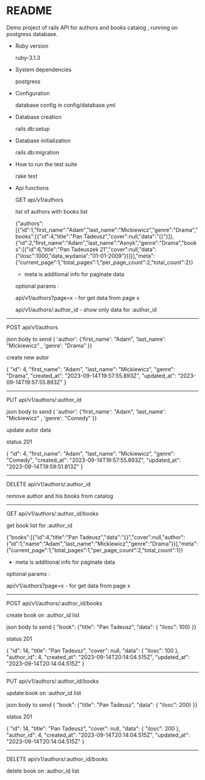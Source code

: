 # README
  Demo project of rails API for authors and books catalog , running on postgress database.

* Ruby version

  ruby-3.1.3

* System dependencies

  postgress

* Configuration

  database config in config/database.yml

* Database creation

  rails db:setup

* Database initialization

  rails db:migration

* How to run the test suite

  rake test

* Api functions

  GET api/v1/authors

  list of authors with books list

  {"authors":[{"id":1,"first_name":"Adam","last_name":"Mickiewicz","genre":"Drama","books":[{"id":4,"title":"Pan Tadeusz","cover":null,"data":"{}"}]},{"id":2,"first_name":"Adam","last_name":"Asnyk","genre":"Drama","books":[{"id":6,"title":"Pan Tadeuszek 21","cover":null,"data":{"ilosc":1000,"data_wydania":"01-01-2009"}}]}],"meta":{"current_page":1,"total_pages":1,"per_page_count":2,"total_count":2}}

  - meta is additional info for paginate data

  optional params :

   api/v1/authors?page=x - for get data from page x

   api/v1/authors/:author_id - show only data for :author_id

---

  POST api/v1/authors

  json body to send  { 'author': {'first_name': "Adam", 'last_name': "Mickiewicz" , 'genre': "Drama"  }}

  create new autor

   {
    "id": 4,
    "first_name": "Adam",
    "last_name": "Mickiewicz",
    "genre": "Drama",
    "created_at": "2023-09-14T19:57:55.893Z",
    "updated_at": "2023-09-14T19:57:55.893Z"
   }

---

  PUT api/v1/authors/:author_id

  json body to send  { 'author': {'first_name': "Adam", 'last_name': "Mickiewicz" , 'genre': "Comedy"  }}

  update autor data

  status 201

  {
    "id": 4,
    "first_name": "Adam",
    "last_name": "Mickiewicz",
    "genre": "Comedy",
    "created_at": "2023-09-14T19:57:55.893Z",
    "updated_at": "2023-09-14T19:59:51.813Z"
   }

---

  DELETE api/v1/authors/:author_id

   remove author and his books from catalog


---

  GET api/v1/authors/:author_id/books

  get book list for :author_id

  {"books":[{"id":4,"title":"Pan Tadeusz","data":"{}","cover":null,"author":{"id":1,"name":"Adam","last_name":"Mickiewicz","genre":"Drama"}}],"meta":{"current_page":1,"total_pages":1,"per_page_count":2,"total_count":1}}

  - meta is additional info for paginate data

  optional params :

   api/v1/authors?page=x - for get data from page x

---

  POST api/v1/authors/:author_id/books

  create book on :author_id list

  json body to send  { "book": {"title": "Pan Tadeusz", "data": { "ilosc": 100} }}

  status 201

  {
    "id": 14,
    "title": "Pan Tadeusz",
    "cover": null,
    "data": {
        "ilosc": 100
    },
    "author_id": 4,
    "created_at": "2023-09-14T20:14:04.515Z",
    "updated_at": "2023-09-14T20:14:04.515Z"
  }

---

  PUT api/v1/authors/:author_id/books

  update book on :author_id list

  json body to send  { "book": {"title": "Pan Tadeusz", "data": { "ilosc": 200} }}

  status 201

  {
    "id": 14,
    "title": "Pan Tadeusz",
    "cover": null,
    "data": {
        "ilosc": 200
    },
    "author_id": 4,
    "created_at": "2023-09-14T20:14:04.515Z",
    "updated_at": "2023-09-14T20:14:04.515Z"
  }

---

  DELETE api/v1/authors/:author_id/books

  delete book on :author_id list


